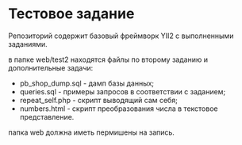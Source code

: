Тестовое задание
============================

Репозиторий содержит базовый фреймворк YII2 с выполненными заданиями.

в папке web/test2 находятся файлы по второму заданию и дополнительные задачи:
- pb_shop_dump.sql - дамп базы данных;
- queries.sql - примеры запросов в соответствии с заданием;
- repeat_self.php - скрипт выводящий сам себя;
- numbers.html - скрипт преобразования числа в текстовое представление.

папка web должна иметь пермишены на запись.


